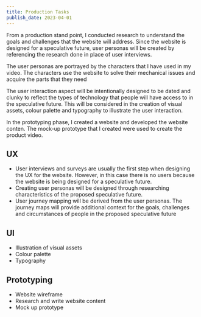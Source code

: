 ```yaml
---
title: Production Tasks 
publish_date: 2023-04-01
---
```


From a production stand point, I conducted research to understand the goals and challenges that the website will address. Since the website is designed for a speculative future, user personas will be created by referencing the research done in place of user interviews. 

The user personas are portrayed by the characters that I have used in my video. The characters use the website to solve their mechanical issues and acquire the parts that they need

The user interaction aspect will be intentionally designed to be dated and clunky to reflect the types of technology that people will have access to in the speculative future. This will be considered in the creation of visual assets, colour palette and typography to illustrate the user interaction.

In the prototyping phase, I created a website and developed the  website conten. The mock-up prototype that I created were used to create the product video.

## UX 
- User interviews and surveys are usually the first step when designing the UX for the website. However, in this case there is no users   because the website is being designed for a speculative future. 
- Creating user personas will be designed through researching characteristics of the proposed speculative future. 
- User journey mapping will be derived from the user personas. The journey maps will provide additional context for the goals, challenges and circumstances of people in the proposed speculative future 

## UI
- Illustration of visual assets 
- Colour palette 
- Typography 

## Prototyping
- Website wireframe 
- Research and write website content 
- Mock up prototype
